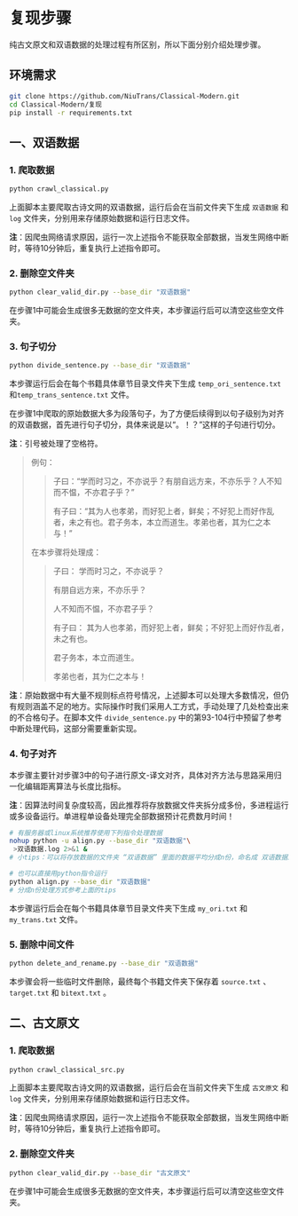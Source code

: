 # 复现步骤

纯古文原文和双语数据的处理过程有所区别，所以下面分别介绍处理步骤。

## 环境需求

```sh
git clone https://github.com/NiuTrans/Classical-Modern.git
cd Classical-Modern/复现
pip install -r requirements.txt  
```

## 一、双语数据

### 1. 爬取数据

```sh
python crawl_classical.py
```

上面脚本主要爬取古诗文网的双语数据，运行后会在当前文件夹下生成 `双语数据` 和 `log` 文件夹，分别用来存储原始数据和运行日志文件。

**注**：因爬虫网络请求原因，运行一次上述指令不能获取全部数据，当发生网络中断时，等待10分钟后，重复执行上述指令即可。

### 2. 删除空文件夹

```sh
python clear_valid_dir.py --base_dir "双语数据"
```

在步骤1中可能会生成很多无数据的空文件夹，本步骤运行后可以清空这些空文件夹。

### 3. 句子切分

```sh
python divide_sentence.py --base_dir "双语数据"
```

本步骤运行后会在每个书籍具体章节目录文件夹下生成 `temp_ori_sentence.txt` 和`temp_trans_sentence.txt` 文件。

在步骤1中爬取的原始数据大多为段落句子，为了方便后续得到以句子级别为对齐的双语数据，首先进行句子切分，具体来说是以“。！？”这样的子句进行切分。

**注**：引号被处理了空格符。

> 例句： 
>
> >  子曰：“学而时习之，不亦说乎？有朋自远方来，不亦乐乎？人不知而不愠，不亦君子乎？”
> >  
> > 有子曰：“其为人也孝弟，而好犯上者，鲜矣；不好犯上而好作乱者，未之有也。君子务本，本立而道生。孝弟也者，其为仁之本与！”
>
> 在本步骤将处理成：
>
> > 子曰： 学而时习之，不亦说乎？
> > 
> > 有朋自远方来，不亦乐乎？
> > 
> > 人不知而不愠，不亦君子乎？ 
> > 
> > 有子曰： 其为人也孝弟，而好犯上者，鲜矣；不好犯上而好作乱者，未之有也。
> > 
> > 君子务本，本立而道生。
> > 
> > 孝弟也者，其为仁之本与！ 

**注**：原始数据中有大量不规则标点符号情况，上述脚本可以处理大多数情况，但仍有规则涵盖不足的地方。实际操作时我们采用人工方式，手动处理了几处检查出来的不合格句子。在脚本文件 `divide_sentence.py` 中的第93-104行中预留了参考中断处理代码，这部分需要重新实现。

### 4. 句子对齐

本步骤主要针对步骤3中的句子进行原文-译文对齐，具体对齐方法与思路采用归一化编辑距离算法与长度比指标。

**注**：因算法时间复杂度较高，因此推荐将存放数据文件夹拆分成多份，多进程运行或多设备运行。单进程单设备处理完全部数据预计花费数月时间！

```sh
# 有服务器或linux系统推荐使用下列指令处理数据
nohup python -u align.py --base_dir "双语数据"\
 >双语数据.log 2>&1 &
# 小tips：可以将存放数据的文件夹 “双语数据” 里面的数据平均分成n份，命名成 双语数据1 ～ 双语数据n，这执行上面命令n次（命令中的两处 双语数据 需替换成新文件夹名 双语数据n），可分成n个进程同时处理对齐脚本。
```

```sh
# 也可以直接用python指令运行
python align.py --base_dir "双语数据"
# 分成n份处理方式参考上面的tips
```

本步骤运行后会在每个书籍具体章节目录文件夹下生成 `my_ori.txt` 和`my_trans.txt` 文件。

### 5. 删除中间文件

```sh
python delete_and_rename.py --base_dir "双语数据"
```

本步骤会将一些临时文件删除，最终每个书籍文件夹下保存着 `source.txt` 、`target.txt` 和 `bitext.txt` 。

## 二、古文原文

### 1. 爬取数据

```sh
python crawl_classical_src.py
```

上面脚本主要爬取古诗文网的双语数据，运行后会在当前文件夹下生成 `古文原文` 和 `log` 文件夹，分别用来存储原始数据和运行日志文件。

**注**：因爬虫网络请求原因，运行一次上述指令不能获取全部数据，当发生网络中断时，等待10分钟后，重复执行上述指令即可。

### 2. 删除空文件夹

```sh
python clear_valid_dir.py --base_dir "古文原文"
```

在步骤1中可能会生成很多无数据的空文件夹，本步骤运行后可以清空这些空文件夹。

